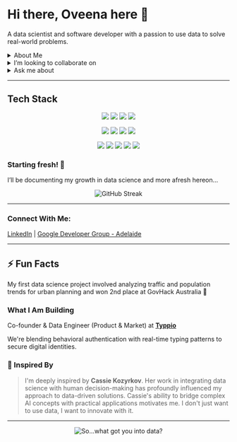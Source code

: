 # Hi there, Oveena here 👋  

A data scientist and software developer with a passion to use data to solve real-world problems.

<details>
  <summary>About Me</summary>
  <br>
  I’m currently a final year Computer Science Student, majoring in Data Science, at the University of Adelaide, Australia.  
  I'm learning advanced feature selection techniques, hyperparameter tuning, and applying machine learning tools like Scikit-learn for model inference and optimisation.  
  Also exploring dimensionality reduction (such as: PCA, t-SNE) and algorithmic efficiency for large-scale datasets.
  
</details>

<details>
  <summary>I’m looking to collaborate on</summary>
  <br>
  Projects involving all things data and innovative!
</details>

<details>
  <summary>Ask me about</summary>
  <br>
  Real-time model deployment, typing biometrics, satellites and outer-space, statistical analysis, or getting started in tech/entrepreneurship.
</details>

---

## Tech Stack

<p align="center">
  <!-- Programming Languages -->
  <img src="https://img.shields.io/badge/Python-3776AB?style=for-the-badge&logo=python&logoColor=white" />
  <img src="https://img.shields.io/badge/C++-00599C?style=for-the-badge&logo=c%2B%2B&logoColor=white" />
  <img src="https://img.shields.io/badge/MATLAB-0076A8?style=for-the-badge&logo=mathworks&logoColor=white" />
  <img src="https://img.shields.io/badge/MySQL-4479A1?style=for-the-badge&logo=mysql&logoColor=white" />
</p>

<p align="center">
  <!-- Web Development -->
  <img src="https://img.shields.io/badge/JavaScript-F7DF1E?style=for-the-badge&logo=javascript&logoColor=black" />
  <img src="https://img.shields.io/badge/Node.js-339933?style=for-the-badge&logo=node.js&logoColor=white" />
  <img src="https://img.shields.io/badge/HTML5-E34F26?style=for-the-badge&logo=html5&logoColor=white" />
  <img src="https://img.shields.io/badge/CSS3-1572B6?style=for-the-badge&logo=css3&logoColor=white" />
</p>

<p align="center">
  <!-- Tools & Platforms -->
  <img src="https://img.shields.io/badge/MySQL-00758F?style=for-the-badge&logo=MySQL&logoColor=white" />
  <img src="https://img.shields.io/badge/Docker-2496ED?style=for-the-badge&logo=docker&logoColor=white" />
  <img src="https://img.shields.io/badge/Jupyter-F37626?style=for-the-badge&logo=Jupyter&logoColor=white" />
  <img src="https://img.shields.io/badge/Blender-F5792A?style=for-the-badge&logo=blender&logoColor=white" />
  <img src="https://img.shields.io/badge/Insomnia-4000BF?style=for-the-badge&logo=insomnia&logoColor=white" />
</p>


### Starting fresh! 🎉 
I’ll be documenting my growth in data science and more afresh hereon...
<p align="center">
  <!-- <img src="https://github-readme-stats.vercel.app/api?username=oveena-data&show_icons=true&theme=radical" alt="GitHub Stats" /> -->
  <img src="https://streak-stats.demolab.com/?user=oveena-data&theme=radical&hide_border=true" alt="GitHub Streak" />
</p>

---

### Connect With Me:  

[LinkedIn](https://www.linkedin.com/in/oveenawidyaratne) | [Google Developer Group - Adelaide](https://gdg.community.dev/gdg-adelaide/)

---

## ⚡ Fun Facts

My first data science project involved analyzing traffic and population trends for urban planning and won 2nd place at GovHack Australia 🥈  

### What I Am Building  

Co-founder & Data Engineer (Product & Market) at [**Typpio**](https://www.typpio.com/)  

We're blending behavioral authentication with real-time typing patterns to secure digital identities.

### 🌟 Inspired By

> I'm deeply inspired by **Cassie Kozyrkov**. Her work in integrating data science with human decision-making has profoundly influenced my approach to data-driven solutions. Cassie's ability to bridge complex AI concepts with practical applications motivates me. I don't just want to use data, I want to innovate with it.

---

<p align="center">
  <img src="https://imgs.xkcd.com/comics/correlation.png" alt="So...what got you into data?" />
</p>

